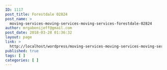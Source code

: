 ```yaml
---
ID: 1117
post_title: Forestdale 02824
post_name: >
  moving-services-moving-services-moving-services-forestdale-02824
author: mrgabonijeff@gmail.com
post_date: 2018-03-28 01:36:32
layout: page
link: >
  http://localhost/wordpress/moving-services-moving-services-moving-services-forestdale-02824/
published: true
tags: [ ]
categories: [ ]
---
```

